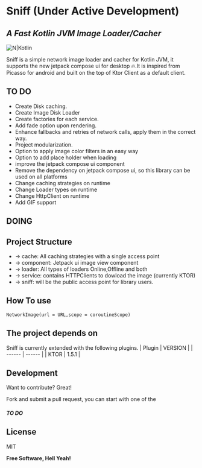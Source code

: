 # Sniff (Under Active Development)
## _A Fast Kotlin JVM Image Loader/Cacher_

![N|Kotlin](https://camo.githubusercontent.com/96c091300467cf1fd3aa74f9d83beb359626ed3b169a3a13ed62d1d91ada16c9/68747470733a2f2f696d672e736869656c64732e696f2f62616467652f6b6f746c696e2d312e342e32302d626c75652e7376673f6c6f676f3d6b6f746c696e)

Sniff is a simple network image loader and cacher for Kotlin JVM, it supports the new jetpack compose ui for desktop 🔥.It is inspired from Picasso for android and built on the top of Ktor Client as a default client.

## TO DO
- Create Disk caching.
- Create Image Disk Loader
- Create factories for each service.
- Add fade option upon rendering.
- Enhance fallbacks and retries of network calls, apply them in the correct way.
- Project modularization.
- Option to apply image color filters in an easy way
- Option to add place holder when loading
- improve the jetpack compose ui component
- Remove the dependency on jetpack compose ui, so this library can be used on all platforms
- Change caching strategies on runtime
- Change Loader types on runtime
- Change HttpClient on runtime
- Add GIF support

## DOING

## Project Structure

- -> cache: All caching strategies with a single access point
- -> component: Jetpack ui image view component
- -> loader: All types of loaders Online,Offline and both
- -> service: contains HTTPClients to dowload the image (currently KTOR)
- -> sniff: will be the public access point for library users.

## How To use

``` NetworkImage(url = URL,scope = coroutineScope) ```

## The project depends on

Sniff is currently extended with the following plugins.
| Plugin | VERSION |
| ------ | ------  |
| KTOR   | 1.5.1   |
## Development

Want to contribute? Great!

Fork and submit a pull request, you can start with one of the 
##### TO DO
## License

MIT

**Free Software, Hell Yeah!**


